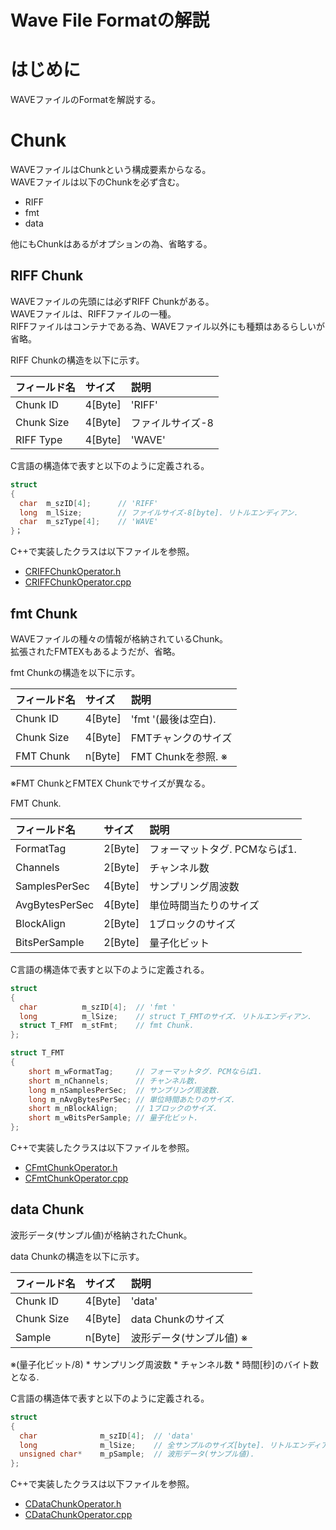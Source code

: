 Wave File Formatの解説
====================
# はじめに

WAVEファイルのFormatを解説する。

# Chunk

WAVEファイルはChunkという構成要素からなる。  
WAVEファイルは以下のChunkを必ず含む。  

+ RIFF
+ fmt
+ data

他にもChunkはあるがオプションの為、省略する。  

## RIFF Chunk

WAVEファイルの先頭には必ずRIFF Chunkがある。  
WAVEファイルは、RIFFファイルの一種。  
RIFFファイルはコンテナである為、WAVEファイル以外にも種類はあるらしいが省略。  

RIFF Chunkの構造を以下に示す。  

|フィールド名	|サイズ		|説明				|
|:---			|:---		|:---				|
|Chunk ID		|4[Byte]	|'RIFF'				|
|Chunk Size		|4[Byte]	|ファイルサイズ-8	|
|RIFF Type		|4[Byte]	|'WAVE'				|

C言語の構造体で表すと以下のように定義される。

```C
struct
{
  char 	m_szID[4];		// 'RIFF'
  long	m_lSize;		// ファイルサイズ-8[byte]. リトルエンディアン.
  char	m_szType[4];	// 'WAVE'
}；
```

C++で実装したクラスは以下ファイルを参照。  

+ [CRIFFChunkOperator.h](https://github.com/kantoku009/WaveFormOperator/blob/master/source/WaveFile/ChunkOperator/CRIFFChunkOperator.h)
+ [CRIFFChunkOperator.cpp](https://github.com/kantoku009/WaveFormOperator/blob/master/source/WaveFile/ChunkOperator/CRIFFChunkOperator.cpp)

## fmt  Chunk

WAVEファイルの種々の情報が格納されているChunk。  
拡張されたFMTEXもあるようだが、省略。  

fmt Chunkの構造を以下に示す。  

|フィールド名	|サイズ		|説明								|
|:---			|:---		|:---								|
|Chunk ID		|4[Byte]	|'fmt '(最後は空白).				|
|Chunk Size		|4[Byte]	|FMTチャンクのサイズ				|
|FMT Chunk		|n[Byte]	|FMT Chunkを参照. ※				|

※FMT ChunkとFMTEX Chunkでサイズが異なる。  

FMT Chunk.

|フィールド名	|サイズ		|説明							|
|:---			|:---		|:---							|
|FormatTag		|2[Byte]	|フォーマットタグ. PCMならば1.	|
|Channels		|2[Byte]	|チャンネル数					|
|SamplesPerSec	|4[Byte]	|サンプリング周波数				|
|AvgBytesPerSec	|4[Byte]	|単位時間当たりのサイズ			|
|BlockAlign		|2[Byte]	|1ブロックのサイズ				|
|BitsPerSample	|2[Byte]	|量子化ビット					|

C言語の構造体で表すと以下のように定義される。

```C
struct
{
  char			m_szID[4];	// 'fmt '
  long			m_lSize;	// struct T_FMTのサイズ. リトルエンディアン.
  struct T_FMT	m_stFmt;	// fmt Chunk.
};

struct T_FMT
{
	short m_wFormatTag;		// フォーマットタグ. PCMならば1.
	short m_nChannels;		// チャンネル数.
	long m_nSamplesPerSec;	// サンプリング周波数.
	long m_nAvgBytesPerSec;	// 単位時間あたりのサイズ.
	short m_nBlockAlign;	// 1ブロックのサイズ.
	short m_wBitsPerSample;	// 量子化ビット.
};
```
C++で実装したクラスは以下ファイルを参照。  
+ [CFmtChunkOperator.h](https://github.com/kantoku009/WaveFormOperator/blob/master/source/WaveFile/ChunkOperator/CFmtChunkOperator.h)
+ [CFmtChunkOperator.cpp](https://github.com/kantoku009/WaveFormOperator/blob/master/source/WaveFile/ChunkOperator/CFmtChunkOperator.cpp)

## data Chunk

波形データ(サンプル値)が格納されたChunk。  

data Chunkの構造を以下に示す。  

|フィールド名	|サイズ		|説明						|
|:---			|:---		|:---						|
|Chunk ID		|4[Byte]	|'data'						|
|Chunk Size		|4[Byte]	|data Chunkのサイズ			|
|Sample			|n[Byte]	|波形データ(サンプル値) ※	|

※(量子化ビット/8) \* サンプリング周波数 \* チャンネル数 \* 時間[秒]のバイト数となる.

C言語の構造体で表すと以下のように定義される。

```C
struct
{
  char				m_szID[4];	// 'data'
  long				m_lSize;	// 全サンプルのサイズ[byte]. リトルエンディアン.
  unsigned char*	m_pSample;	// 波形データ(サンプル値).
};
```

C++で実装したクラスは以下ファイルを参照。

+ [CDataChunkOperator.h](https://github.com/kantoku009/WaveFormOperator/blob/master/source/WaveFile/ChunkOperator/CDataChunkOperator.h)
+ [CDataChunkOperator.cpp](https://github.com/kantoku009/WaveFormOperator/blob/master/source/WaveFile/ChunkOperator/CDataChunkOperator.cpp)
